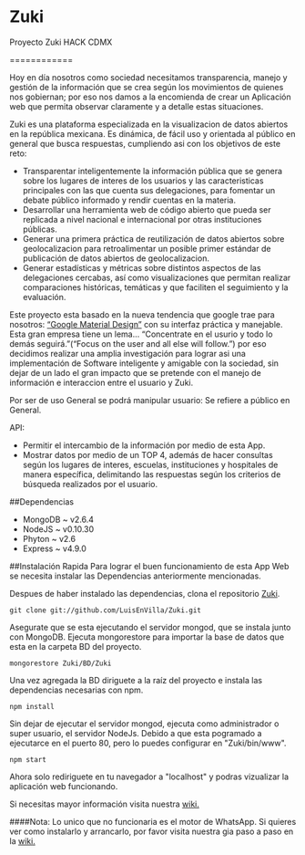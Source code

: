 # Zuki
Proyecto Zuki HACK CDMX

============


Hoy en día nosotros como sociedad necesitamos transparencia, manejo y gestión de la información que se crea según los movimientos de quienes nos gobiernan; por eso nos damos a la encomienda de crear un Aplicación web que permita observar claramente y a detalle estas situaciones.

Zuki es una plataforma especializada en la visualizacion de datos abiertos en la república mexicana. Es dinámica, de fácil uso y  orientada al público en general que busca respuestas, cumpliendo asi con los objetivos de este reto:
- Transparentar inteligentemente la información pública que se genera sobre los lugares de interes de los usuarios y las caracteristicas principales con las que cuenta sus delegaciones, para fomentar un debate público informado y rendir cuentas en la materia.
- Desarrollar una herramienta web de código abierto que pueda ser replicada a nivel nacional e internacional por otras instituciones públicas.
- Generar una primera práctica de reutilización de datos abiertos sobre geolocalizacion para retroalimentar un posible primer estándar de publicación de datos abiertos de geolocalizacion.
- Generar estadísticas y métricas sobre distintos aspectos de las delegaciones cercabas, así como visualizaciones que permitan realizar comparaciones históricas, temáticas y que faciliten el seguimiento y la evaluación.

Este proyecto esta basado en la nueva tendencia que google trae para nosotros: [“Google Material Design”]( http://www.google.com/design/spec/material-design/introduction.html#) con su interfaz práctica y manejable. Esta gran empresa tiene un lema… “Concentrate en el usurio y todo lo demás seguirá.”(“Focus on the user and all else will follow.”) por eso decidimos realizar una amplia investigación para lograr asi una implementación de Software inteligente y amigable con la sociedad, sin dejar de un lado el gran impacto que se pretende con el manejo de información e interaccion entre el usuario y Zuki. 


Por ser de uso General se podrá manipular usuario: Se refiere a público en General. 

API:
- Permitir el intercambio de la información por medio de esta App.
- Mostrar datos por medio de un TOP 4, además de hacer consultas según los lugares de interes, escuelas, instituciones y hospitales de manera específica, delimitando las respuestas según los criterios de búsqueda realizados por el usuario.

##Dependencias
- MongoDB ~ v2.6.4
- NodeJS ~ v0.10.30
- Phyton ~ v2.6
- Express ~ v4.9.0



##Instalación Rapida
Para lograr el buen funcionamiento de esta App Web se necesita instalar las Dependencias anteriormente mencionadas.

Despues de haber instalado las dependencias, clona el repositorio [Zuki](https://github.com/LuisEnVilla/Zuki.git).

`git clone git://github.com/LuisEnVilla/Zuki.git`

Asegurate que se esta ejecutando el servidor mongod, que se instala junto con MongoDB. Ejecuta mongorestore para importar la base de datos que esta en la carpeta BD del proyecto.


`mongorestore Zuki/BD/Zuki`

Una vez agregada la BD diriguete a la raíz del proyecto  e instala las dependencias necesarias con npm.

`npm install`


Sin dejar de ejecutar el servidor mongod, ejecuta como administrador o super usuario, el servidor NodeJs. Debido a que esta pogramado a ejecutarce en el puerto 80, pero lo puedes configurar en "Zuki/bin/www".

`npm start`


Ahora solo rediriguete en tu navegador a "localhost" y podras vizualizar la aplicación web funcionando.


Si necesitas mayor información visita nuestra [wiki.](https://github.com/LuisEnVilla/Zuki/wiki/Instalaci%C3%B3n-de-Dependencias:)

####Nota: Lo unico que no funcionaria es el motor de WhatsApp. Si quieres ver como instalarlo y arrancarlo, por favor visita nuestra gia paso a paso en la [wiki.](https://github.com/LuisEnVilla/Zuki/wiki/WhatsAppEgine)
